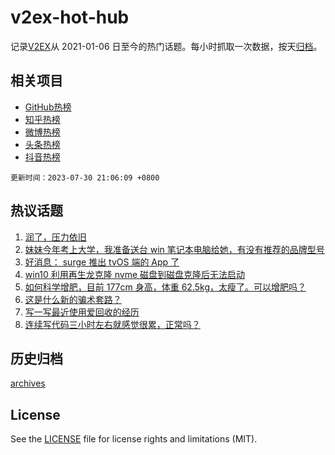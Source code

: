 # v2ex-hot-hub

 记录[V2EX](https://www.v2ex.com/)从 2021-01-06 日至今的热门话题。每小时抓取一次数据，按天[归档](archives)。
 
 ## 相关项目

- [GitHub热榜](https://github.com/snaildev/github-hot-hub)
- [知乎热榜](https://github.com/snaildev/zhihu-hot-hub)
- [微博热榜](https://github.com/snaildev/weibo-hot-hub)
- [头条热榜](https://github.com/snaildev/toutiao-hot-hub)
- [抖音热榜](https://github.com/snaildev/douyin-hot-hub)


 `更新时间：2023-07-30 21:06:09 +0800`

## 热议话题

1. [润了，压力依旧](https://www.v2ex.com/t/960891)
1. [妹妹今年考上大学，我准备送台 win 笔记本电脑给她，有没有推荐的品牌型号](https://www.v2ex.com/t/960951)
1. [好消息： surge 推出 tvOS 端的 App 了](https://www.v2ex.com/t/960850)
1. [win10 利用再生龙克隆 nvme 磁盘到磁盘克隆后无法启动](https://www.v2ex.com/t/960888)
1. [如何科学增肥，目前 177cm 身高，体重 62.5kg，太瘦了。可以增肥吗？](https://www.v2ex.com/t/960852)
1. [这是什么新的骗术套路？](https://www.v2ex.com/t/960909)
1. [写一写最近使用爱回收的经历](https://www.v2ex.com/t/960987)
1. [连续写代码三小时左右就感觉很累，正常吗？](https://www.v2ex.com/t/960969)

## 历史归档

[archives](archives)

## License

See the [LICENSE](LICENSE) file for license rights and limitations (MIT).
